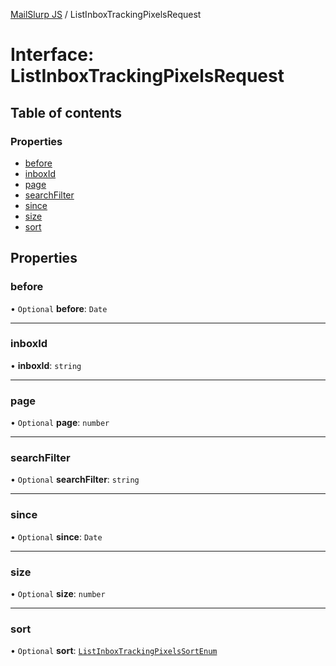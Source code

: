 [MailSlurp JS](../README.md) / ListInboxTrackingPixelsRequest

# Interface: ListInboxTrackingPixelsRequest

## Table of contents

### Properties

- [before](ListInboxTrackingPixelsRequest.md#before)
- [inboxId](ListInboxTrackingPixelsRequest.md#inboxid)
- [page](ListInboxTrackingPixelsRequest.md#page)
- [searchFilter](ListInboxTrackingPixelsRequest.md#searchfilter)
- [since](ListInboxTrackingPixelsRequest.md#since)
- [size](ListInboxTrackingPixelsRequest.md#size)
- [sort](ListInboxTrackingPixelsRequest.md#sort)

## Properties

### before

• `Optional` **before**: `Date`

___

### inboxId

• **inboxId**: `string`

___

### page

• `Optional` **page**: `number`

___

### searchFilter

• `Optional` **searchFilter**: `string`

___

### since

• `Optional` **since**: `Date`

___

### size

• `Optional` **size**: `number`

___

### sort

• `Optional` **sort**: [`ListInboxTrackingPixelsSortEnum`](../enums/ListInboxTrackingPixelsSortEnum.md)
